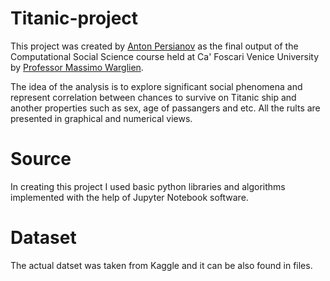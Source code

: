 # Titanic-project

This project was created by [Anton Persianov](https://github.com/antonpersi) as the final output of the Computational Social Science course held at Ca' Foscari Venice University by [Professor Massimo Warglien](https://www.unive.it/data/persone/5592652).

The idea of the analysis is to explore significant social phenomena and represent correlation between chances to survive on Titanic ship and another properties such as sex, age of passangers and etc. All the rults are presented in graphical and numerical views.

# Source
In creating this project I used basic python libraries and algorithms implemented with the help of Jupyter Notebook software.

# Dataset

The actual datset was taken from Kaggle and it can be also found in files. 
